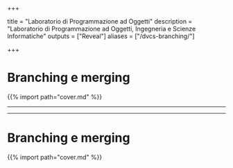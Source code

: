 
+++

title = "Laboratorio di Programmazione ad Oggetti"
description = "Laboratorio di Programmazione ad Oggetti, Ingegneria e Scienze Informatiche"
outputs = ["Reveal"]
aliases = ["/dvcs-branching/"]

+++

# Branching e merging

{{% import path="cover.md" %}}

---

<!-- write-here "shared-slides/git/branching-merging.md" -->

<!-- end-write -->

---

# Branching e merging

{{% import path="cover.md" %}}
